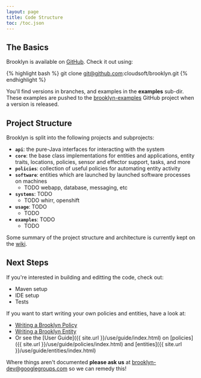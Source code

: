 ```yaml
---
layout: page
title: Code Structure
toc: /toc.json
---
```


## The Basics

Brooklyn is available on [GitHub](http://github.com/cloudsoft/brooklyn).  Check it out using:

{% highlight bash %}
git clone git@github.com:cloudsoft/brooklyn.git
{% endhighlight %}

You'll find versions in branches, and examples in the **examples** sub-dir.
These examples are pushed to the [brooklyn-examples](http://github.com/cloudsoft/brooklyn-examples) GitHub project when a version is released.


## Project Structure

Brooklyn is split into the following projects and subprojects:

* **``api``**: the pure-Java interfaces for interacting with the system
* **``core``**: the base class implementations for entities and applications, entity traits, locations, policies, sensor and effector support, tasks, and more 
* **``policies``**: collection of useful policies for automating entity activity  
* **``software``**: entities which are launched by launched software processes on machines
    * TODO webapp, database, messaging, etc  
* **``systems``**: TODO
    * TODO whirr, openshift
* **``usage``**: TODO
    * TODO
* **``examples``**: TODO
    * TODO

 
Some summary of the project structure and architecture is currently
kept on the [wiki](http://github.com/cloudsoft/brooklyn/wiki).


## Next Steps

If you're interested in building and editting the code, check out:

* Maven setup
* IDE setup
* Tests

If you want to start writing your own policies and entities, have a look at:

* [Writing a Brooklyn Policy](policy.html)
* [Writing a Brooklyn Entity](entity.html)
* Or see the [User Guide]({{ site.url }}/use/guide/index.html) 
  on [policies]({{ site.url }}/use/guide/policies/index.html)
  and [entities]({{ site.url }}/use/guide/entities/index.html)

Where things aren't documented **please ask us** at 
[brooklyn-dev@googlegroups.com](http://groups.google.com/group/brooklyn-dev)
so we can remedy this!
